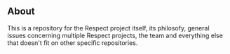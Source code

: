 About
-----

This is a repository for the Respect project itself, its philosofy, 
general issues concerning multiple Respect projects, the team and everything 
else that doesn't fit on other specific repositories.